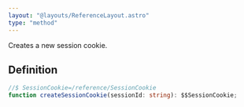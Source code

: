 ```yaml
---
layout: "@layouts/ReferenceLayout.astro"
type: "method"
---
```


Creates a new session cookie.

## Definition

```ts
//$ SessionCookie=/reference/SessionCookie
function createSessionCookie(sessionId: string): $$SessionCookie;
```
